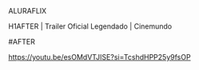 <header></header>ALURAFLIX


H1<titulo>AFTER | Trailer Oficial Legendado | Cinemundo
<p>#AFTER<p>

https://youtu.be/esOMdVTJISE?si=TcshdHPP25y9fsOP


















